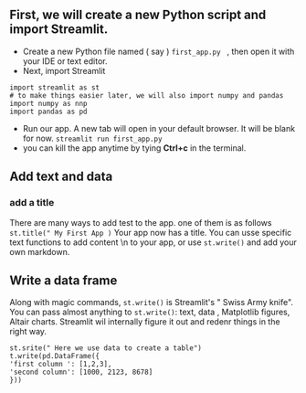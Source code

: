 ## First, we will create a new Python script and import Streamlit.
* Create a new Python file named ( say ) ```first_app.py ``` , then open it with your IDE or text editor.
* Next, import Streamlit
```
import streamlit as st
# to make things easier later, we will also import numpy and pandas
import numpy as nnp
import pandas as pd
```
* Run our app. A new tab will open in your default browser. It will be blank for now.
```streamlit run first_app.py ```
* you can kill the app anytime by tying **Ctrl+c** in the terminal.

## Add text and data
### add a title

There are many ways to add test to the app. one of them is as follows
``` st.title(" My First App )```
Your app now has a title. You can usse specific text functions to add content \n
to your app, or use ```st.write()``` and add your own markdown.


## Write a data frame
Along with magic commands, ```st.write()``` is Streamlit's " Swiss Army knife". You can pass almost anything to ```st.write()```: text, data , Matplotlib figures,
Altair charts. Streamlit wil internally figure it out and redenr things in the right way.
```
st.srite(" Here we use data to create a table")
t.write(pd.DataFrame({
'first column ': [1,2,3],
'second column': [1000, 2123, 8678]
}))
```
